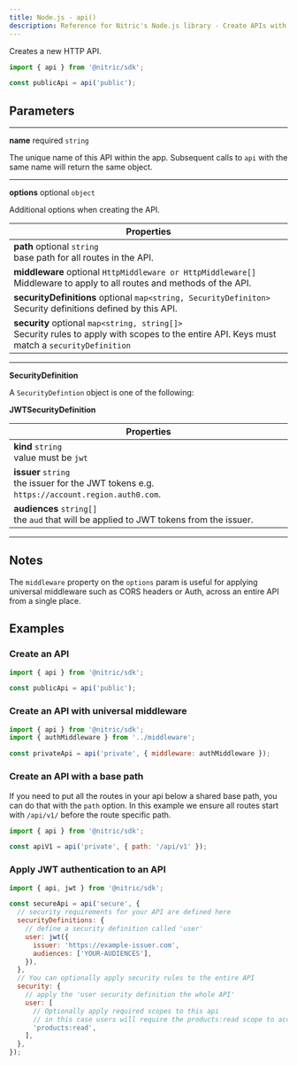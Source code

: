 ```yaml
---
title: Node.js - api()
description: Reference for Nitric's Node.js library - Create APIs with the Nitric Node.js SDK
---
```


Creates a new HTTP API.

```javascript
import { api } from '@nitric/sdk';

const publicApi = api('public');
```

## Parameters

---

**name** required `string`

The unique name of this API within the app. Subsequent calls to `api` with the same name will return the same object.

---

**options** optional `object`

Additional options when creating the API.

| Properties                                                                                                                                        |
| ------------------------------------------------------------------------------------------------------------------------------------------------- |
| **path** optional `string` <br/> base path for all routes in the API.                                                                             |
| **middleware** optional `HttpMiddleware or HttpMiddleware[]` <br/> Middleware to apply to all routes and methods of the API.                      |
| **securityDefinitions** optional `map<string, SecurityDefiniton>` <br/> Security definitions defined by this API.                                 |
| **security** optional `map<string, string[]>` <br/> Security rules to apply with scopes to the entire API. Keys must match a `securityDefinition` |

---

**SecurityDefinition**

A `SecurityDefintion` object is one of the following:

**JWTSecurityDefinition**

| Properties                                                                                       |
| ------------------------------------------------------------------------------------------------ |
| **kind** `string` <br/> value must be `jwt`                                                      |
| **issuer** `string` <br/> the issuer for the JWT tokens e.g. `https://account.region.auth0.com`. |
| **audiences** `string[]` <br/> the `aud` that will be applied to JWT tokens from the issuer.     |

---

## Notes

The `middleware` property on the `options` param is useful for applying universal middleware such as CORS headers or Auth, across an entire API from a single place.

## Examples

### Create an API

```javascript
import { api } from '@nitric/sdk';

const publicApi = api('public');
```

### Create an API with universal middleware

```javascript
import { api } from '@nitric/sdk';
import { authMiddleware } from '../middleware';

const privateApi = api('private', { middleware: authMiddleware });
```

### Create an API with a base path

If you need to put all the routes in your api below a shared base path, you can do that with the `path` option. In this example we ensure all routes start with `/api/v1/` before the route specific path.

```javascript
import { api } from '@nitric/sdk';

const apiV1 = api('private', { path: '/api/v1' });
```

### Apply JWT authentication to an API

```javascript
import { api, jwt } from '@nitric/sdk';

const secureApi = api('secure', {
  // security requirements for your API are defined here
  securityDefinitions: {
    // define a security definition called 'user'
    user: jwt({
      issuer: 'https://example-issuer.com',
      audiences: ['YOUR-AUDIENCES'],
    }),
  },
  // You can optionally apply security rules to the entire API
  security: {
    // apply the 'user security definition the whole API'
    user: [
      // Optionally apply required scopes to this api
      // in this case users will require the products:read scope to access the API
      'products:read',
    ],
  },
});
```
